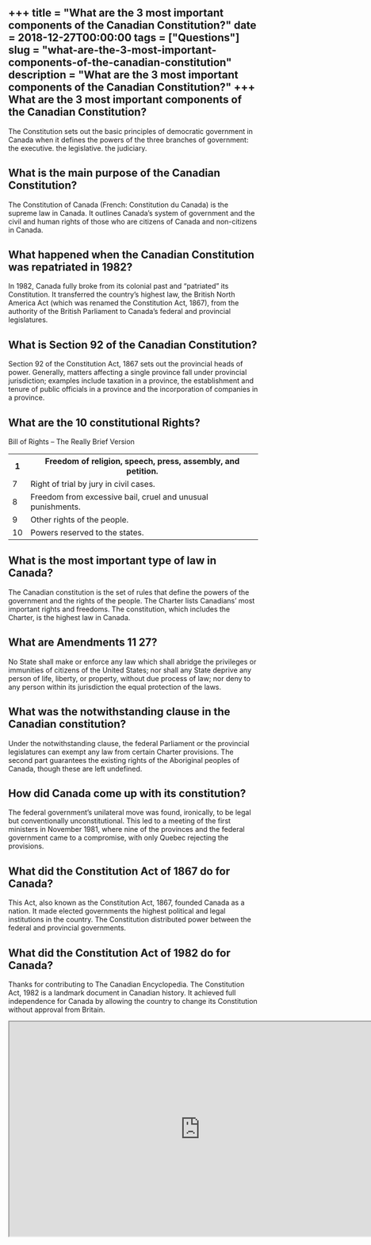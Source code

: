 +++
title = "What are the 3 most important components of the Canadian Constitution?"
date = 2018-12-27T00:00:00
tags = ["Questions"]
slug = "what-are-the-3-most-important-components-of-the-canadian-constitution"
description = "What are the 3 most important components of the Canadian Constitution?"
+++
What are the 3 most important components of the Canadian Constitution?
----------------------------------------------------------------------

The Constitution sets out the basic principles of democratic government in Canada when it defines the powers of the three branches of government: the executive. the legislative. the judiciary.

What is the main purpose of the Canadian Constitution?
------------------------------------------------------

The Constitution of Canada (French: Constitution du Canada) is the supreme law in Canada. It outlines Canada’s system of government and the civil and human rights of those who are citizens of Canada and non-citizens in Canada.

What happened when the Canadian Constitution was repatriated in 1982?
---------------------------------------------------------------------

In 1982, Canada fully broke from its colonial past and “patriated” its Constitution. It transferred the country’s highest law, the British North America Act (which was renamed the Constitution Act, 1867), from the authority of the British Parliament to Canada’s federal and provincial legislatures.

What is Section 92 of the Canadian Constitution?
------------------------------------------------

Section 92 of the Constitution Act, 1867 sets out the provincial heads of power. Generally, matters affecting a single province fall under provincial jurisdiction; examples include taxation in a province, the establishment and tenure of public officials in a province and the incorporation of companies in a province.

What are the 10 constitutional Rights?
--------------------------------------

Bill of Rights – The Really Brief Version

<table><tr><th>1</th><th>Freedom of religion, speech, press, assembly, and petition.</th></tr><tr><td>7</td><td>Right of trial by jury in civil cases.</td></tr><tr><td>8</td><td>Freedom from excessive bail, cruel and unusual punishments.</td></tr><tr><td>9</td><td>Other rights of the people.</td></tr><tr><td>10</td><td>Powers reserved to the states.</td></tr></table>

What is the most important type of law in Canada?
-------------------------------------------------

The Canadian constitution is the set of rules that define the powers of the government and the rights of the people. The Charter lists Canadians’ most important rights and freedoms. The constitution, which includes the Charter, is the highest law in Canada.

What are Amendments 11 27?
--------------------------

No State shall make or enforce any law which shall abridge the privileges or immunities of citizens of the United States; nor shall any State deprive any person of life, liberty, or property, without due process of law; nor deny to any person within its jurisdiction the equal protection of the laws.

What was the notwithstanding clause in the Canadian constitution?
-----------------------------------------------------------------

Under the notwithstanding clause, the federal Parliament or the provincial legislatures can exempt any law from certain Charter provisions. The second part guarantees the existing rights of the Aboriginal peoples of Canada, though these are left undefined.

How did Canada come up with its constitution?
---------------------------------------------

The federal government’s unilateral move was found, ironically, to be legal but conventionally unconstitutional. This led to a meeting of the first ministers in November 1981, where nine of the provinces and the federal government came to a compromise, with only Quebec rejecting the provisions.

What did the Constitution Act of 1867 do for Canada?
----------------------------------------------------

This Act, also known as the Constitution Act, 1867, founded Canada as a nation. It made elected governments the highest political and legal institutions in the country. The Constitution distributed power between the federal and provincial governments.

What did the Constitution Act of 1982 do for Canada?
----------------------------------------------------

Thanks for contributing to The Canadian Encyclopedia. The Constitution Act, 1982 is a landmark document in Canadian history. It achieved full independence for Canada by allowing the country to change its Constitution without approval from Britain.

<iframe allow="accelerometer; autoplay; clipboard-write; encrypted-media; gyroscope; picture-in-picture" allowfullscreen="" class="__youtube_prefs__  epyt-is-override  no-lazyload" data-no-lazy="1" data-origheight="433" data-origwidth="770" data-skipgform_ajax_framebjll="" height="433" id="_ytid_78090" loading="lazy" src="https://www.youtube.com/embed/rhE6X-Vf-t0?enablejsapi=1&autoplay=0&cc_load_policy=0&cc_lang_pref=&iv_load_policy=1&loop=0&modestbranding=0&rel=1&fs=1&playsinline=0&autohide=2&theme=dark&color=red&controls=1&" title="YouTube player" width="770"></iframe>
